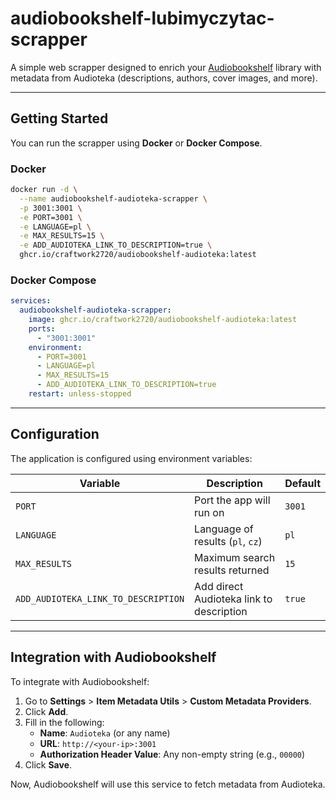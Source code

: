 
# audiobookshelf-lubimyczytac-scrapper

A simple web scrapper designed to enrich your [Audiobookshelf](https://www.audiobookshelf.org/) library with metadata from Audioteka (descriptions, authors, cover images, and more).

---

##  Getting Started

You can run the scrapper using **Docker** or **Docker Compose**.

### Docker

```bash
docker run -d \
  --name audiobookshelf-audioteka-scrapper \
  -p 3001:3001 \
  -e PORT=3001 \
  -e LANGUAGE=pl \
  -e MAX_RESULTS=15 \
  -e ADD_AUDIOTEKA_LINK_TO_DESCRIPTION=true \
  ghcr.io/craftwork2720/audiobookshelf-audioteka:latest
```

### Docker Compose

```yaml
services:
  audiobookshelf-audioteka-scrapper:
    image: ghcr.io/craftwork2720/audiobookshelf-audioteka:latest
    ports:
      - "3001:3001"
    environment:
      - PORT=3001
      - LANGUAGE=pl
      - MAX_RESULTS=15
      - ADD_AUDIOTEKA_LINK_TO_DESCRIPTION=true
    restart: unless-stopped
```

---

## Configuration

The application is configured using environment variables:

| Variable                          | Description                                 | Default |
|----------------------------------|---------------------------------------------|---------|
| `PORT`                           | Port the app will run on                    | `3001`  |
| `LANGUAGE`                       | Language of results (`pl`, `cz`)                  | `pl`    |
| `MAX_RESULTS`                    | Maximum search results returned             | `15`    |
| `ADD_AUDIOTEKA_LINK_TO_DESCRIPTION` | Add direct Audioteka link to description | `true`  |

---

## Integration with Audiobookshelf

To integrate with Audiobookshelf:

1. Go to **Settings** > **Item Metadata Utils** > **Custom Metadata Providers**.
2. Click **Add**.
3. Fill in the following:
   - **Name**: `Audioteka` (or any name)
   - **URL**: `http://<your-ip>:3001`
   - **Authorization Header Value**: Any non-empty string (e.g., `00000`)
4. Click **Save**.

Now, Audiobookshelf will use this service to fetch metadata from Audioteka.